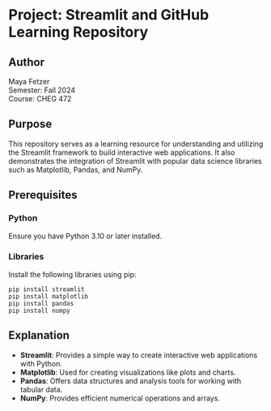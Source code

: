 # Project: Streamlit and GitHub Learning Repository

## Author
Maya Fetzer  
Semester: Fall 2024  
Course: CHEG 472  

## Purpose
This repository serves as a learning resource for understanding and utilizing the Streamlit framework to build interactive web applications. It also demonstrates the integration of Streamlit with popular data science libraries such as Matplotlib, Pandas, and NumPy.

## Prerequisites

### Python
Ensure you have Python 3.10 or later installed.

### Libraries
Install the following libraries using pip:

```
pip install streamlit
pip install matplotlib
pip install pandas
pip install numpy
```

## Explanation

- **Streamlit**: Provides a simple way to create interactive web applications with Python.
- **Matplotlib**: Used for creating visualizations like plots and charts.
- **Pandas**: Offers data structures and analysis tools for working with tabular data.
- **NumPy**: Provides efficient numerical operations and arrays.
